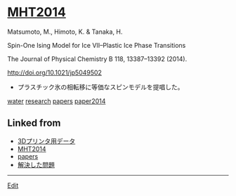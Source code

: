 # [MHT2014](MHT2014.md)

Matsumoto, M., Himoto, K. & Tanaka, H.

Spin-One Ising Model for Ice VII–Plastic Ice Phase Transitions

The Journal of Physical Chemistry B 118, 13387–13392 (2014).

http://doi.org/10.1021/jp5049502


* プラスチック氷の相転移に等価なスピンモデルを提唱した。

[](https://youtu.be/vlHsFhXvb1k)



[water](water.md) [research](research.md) [papers](papers.md) [paper2014](paper2014.md) 


## Linked from

* [3Dプリンタ用データ](3Dプリンタ用データ.md)
* [MHT2014](MHT2014.md)
* [papers](papers.md)
* [解決した問題](解決した問題.md)


----
[Edit](https://github.com/vitroid/vitroid.github.io/edit/master/MD/MHT2014.md)
